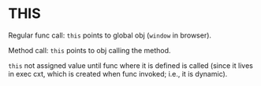 # THIS

Regular func call: `this` points to global obj (`window` in browser).

Method call: `this` points to obj calling the method.

`this` not assigned value until func where it is defined is called (since it lives in exec cxt, which is created when func invoked; i.e., it is dynamic).
